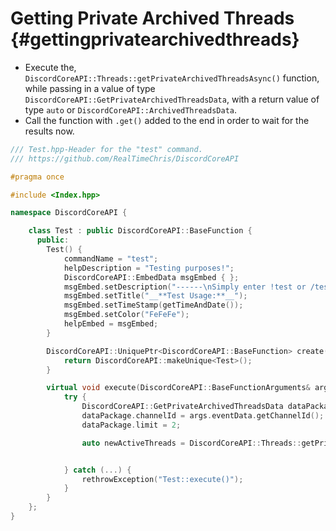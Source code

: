 Getting Private Archived Threads {#gettingprivatearchivedthreads}
============
- Execute the, `DiscordCoreAPI::Threads::getPrivateArchivedThreadsAsync()` function, while passing in a value of type `DiscordCoreAPI::GetPrivateArchivedThreadsData`, with a return value of type `auto` or `DiscordCoreAPI::ArchivedThreadsData`.
- Call the function with `.get()` added to the end in order to wait for the results now.

```cpp
/// Test.hpp-Header for the "test" command.
/// https://github.com/RealTimeChris/DiscordCoreAPI

#pragma once

#include <Index.hpp>

namespace DiscordCoreAPI {

	class Test : public DiscordCoreAPI::BaseFunction {
	  public:
		Test() {
			commandName = "test";
			helpDescription = "Testing purposes!";
			DiscordCoreAPI::EmbedData msgEmbed { };
			msgEmbed.setDescription("------\nSimply enter !test or /test!\n------");
			msgEmbed.setTitle("__**Test Usage:**__");
			msgEmbed.setTimeStamp(getTimeAndDate());
			msgEmbed.setColor("FeFeFe");
			helpEmbed = msgEmbed;
		}

		DiscordCoreAPI::UniquePtr<DiscordCoreAPI::BaseFunction> create() {
			return DiscordCoreAPI::makeUnique<Test>();
		}

		virtual void execute(DiscordCoreAPI::BaseFunctionArguments& args) {
			try {
				DiscordCoreAPI::GetPrivateArchivedThreadsData dataPackage;
				dataPackage.channelId = args.eventData.getChannelId();
				dataPackage.limit = 2;

				auto newActiveThreads = DiscordCoreAPI::Threads::getPrivateArchivedThreadsAsync(dataPackage).get();


			} catch (...) {
				rethrowException("Test::execute()");
			}
		}
	};
}
```
